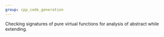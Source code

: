 ```yaml
---
group: cpp_code_generation
---
```

 Checking signatures of pure virtual functions for analysis of abstract while extending.